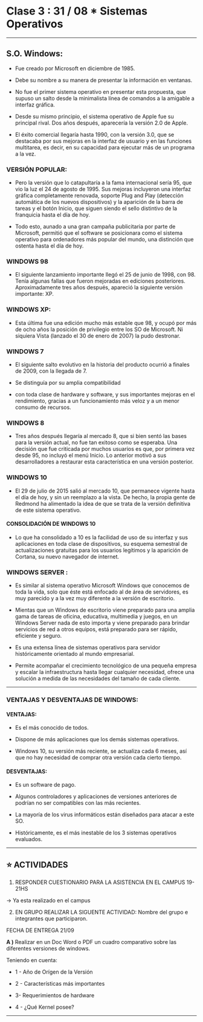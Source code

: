 # Clase 3 : 31 / 08  * Sistemas Operativos

---

## S.O. Windows:

- Fue creado por Microsoft en diciembre de 1985. 

- Debe su nombre a su manera de presentar la información en ventanas.

- No fue el primer sistema operativo en presentar esta propuesta, que supuso un salto desde la minimalista línea de comandos a la amigable a interfaz gráfica.

- Desde su mismo principio, el sistema operativo de Apple fue su principal rival. Dos años después, aparecería la versión 2.0 de Apple. 

- El éxito comercial llegaría hasta 1990, con la versión 3.0, que se destacaba por sus mejoras en la interfaz de usuario y en las funciones multitarea, es decir, en su capacidad para ejecutar más de un programa a la vez.

### VERSIÓN POPULAR:

- Pero la versión que lo catapultaría a la fama internacional sería 95, que vio la luz el 24 de agosto de 1995. Sus mejoras incluyeron una interfaz gráfica completamente renovada, soporte Plug and Play (detección automática de los nuevos dispositivos) y la aparición de la barra de tareas y el botón Inicio, que siguen siendo el sello distintivo de la franquicia hasta el día de hoy.

- Todo esto, aunado a una gran campaña publicitaria por parte de Microsoft, permitió que el software se posicionara como el sistema operativo para ordenadores más popular del mundo, una distinción que ostenta hasta el día de hoy.

### WINDOWS 98

- El siguiente lanzamiento importante llegó el 25 de junio de 1998, con 98. Tenía algunas fallas que fueron mejoradas en ediciones posteriores. Aproximadamente tres años después, apareció la siguiente versión importante: XP.

### WINDOWS XP:

- Esta última fue una edición mucho más estable que 98, y ocupó por más de ocho años la posición de privilegio entre los SO de Microsoft. Ni siquiera Vista (lanzado el 30 de enero de 2007) la pudo destronar. 

### WINDOWS 7

- El siguiente salto evolutivo en la historia del producto ocurrió a finales de 2009, con la llegada de 7. 

- Se distinguía por su amplia compatibilidad 

- con toda clase de hardware y software, y sus importantes mejoras en el rendimiento, ​gracias a un funcionamiento más veloz y a un menor consumo de recursos.

### WINDOWS 8

- Tres años después llegaría al mercado 8, que si bien sentó las bases para la versión actual, no fue tan exitoso como se esperaba. Una decisión que fue criticada por muchos usuarios es que, por primera vez desde 95, no incluyó el menú Inicio. Lo anterior motivó a sus desarrolladores a restaurar esta característica en una versión posterior.

### WINDOWS 10

- El 29 de julio de 2015 salió al mercado 10, que permanece vigente hasta el día de hoy, y sin un reemplazo a la vista. De hecho, la propia gente de Redmond ha alimentado la idea de que se trata de la versión definitiva de este sistema operativo.

#### CONSOLIDACIÓN DE WINDOWS 10

- Lo que ha consolidado a 10 es la facilidad de uso de su interfaz y sus aplicaciones en toda clase de dispositivos, su esquema semestral de actualizaciones gratuitas para los usuarios legítimos y la aparición de Cortana, su nuevo navegador de internet.

### WINDOWS SERVER :

- Es similar al sistema operativo Microsoft Windows que conocemos de toda la vida, solo que éste está enfocado al de área de servidores, es muy parecido y a la vez muy diferente a la versión de escritorio.

- Mientas que un Windows de escritorio viene preparado para una amplia gama de tareas de oficina, educativa, multimedia y juegos, en un Windows Server nada de esto importa y viene preparado para brindar servicios de red a otros equipos, está preparado para ser rápido, eficiente y seguro.

- Es una extensa línea de sistemas operativos para servidor históricamente orientado al mundo empresarial.

- Permite acompañar el crecimiento tecnológico de una pequeña empresa y escalar la infraestructura hasta llegar cualquier necesidad, ofrece una solución a medida de las necesidades del tamaño de cada cliente.

---

###  VENTAJAS Y DESVENTAJAS DE WINDOWS:

#### VENTAJAS:

- Es el más conocido de todos.

- Dispone de más aplicaciones que los demás sistemas operativos.

- Windows 10, su versión más reciente, se actualiza cada 6 meses, así que no hay necesidad de comprar otra versión cada cierto tiempo.

#### DESVENTAJAS:

- Es un software de pago.

- Algunos controladores y aplicaciones de versiones anteriores de podrían no ser compatibles con las más recientes.

- La mayoría de los virus informáticos están diseñados para atacar a este SO.

- Históricamente, es el más inestable de los 3 sistemas operativos evaluados.

---


## :star: ACTIVIDADES

1. RESPONDER CUESTIONARIO PARA LA ASISTENCIA EN EL CAMPUS 19- 21HS

-> Ya esta realizado en el campus

2. EN GRUPO REALIZAR LA SIGUENTE ACTIVIDAD: Nombre del grupo e integrantes que participaron.

FECHA DE ENTREGA  21/09

**A )** Realizar en un Doc Word o PDF  un cuadro comparativo  sobre las diferentes versiones de windows.

Teniendo en cuenta:

- 1 - Año de Orígen de la Versión

- 2 - Características más importantes

- 3- Requerimientos de hardware

- 4 - ¿Qué Kernel posee?

---
